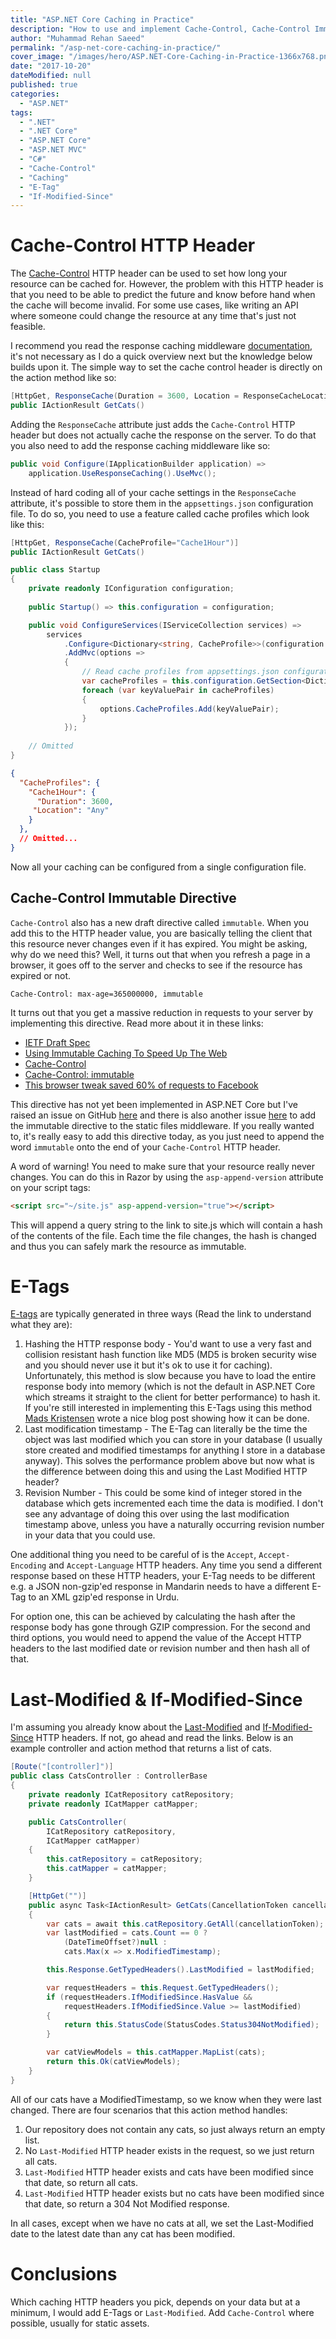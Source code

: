 ```yaml
---
title: "ASP.NET Core Caching in Practice"
description: "How to use and implement Cache-Control, Cache-Control Immutable, E-Tag, Last-Modified and If-Modified-Since Caching HTTP headers in ASP.NET Core."
author: "Muhammad Rehan Saeed"
permalink: "/asp-net-core-caching-in-practice/"
cover_image: "/images/hero/ASP.NET-Core-Caching-in-Practice-1366x768.png"
date: "2017-10-20"
dateModified: null
published: true
categories:
  - "ASP.NET"
tags:
  - ".NET"
  - ".NET Core"
  - "ASP.NET Core"
  - "ASP.NET MVC"
  - "C#"
  - "Cache-Control"
  - "Caching"
  - "E-Tag"
  - "If-Modified-Since"
---
```


# Cache-Control HTTP Header

The [Cache-Control](https://developers.google.com/web/fundamentals/performance/optimizing-content-efficiency/http-caching) HTTP header can be used to set how long your resource can be cached for. However, the problem with this HTTP header is that you need to be able to predict the future and know before hand when the cache will become invalid. For some use cases, like writing an API where someone could change the resource at any time that's just not feasible.

I recommend you read the response caching middleware [documentation](https://docs.microsoft.com/en-us/aspnet/core/performance/caching/middleware), it's not necessary as I do a quick overview next but the knowledge below builds upon it. The simple way to set the cache control header is directly on the action method like so:

```cs
[HttpGet, ResponseCache(Duration = 3600, Location = ResponseCacheLocation.Any)]
public IActionResult GetCats()
```

Adding the `ResponseCache` attribute just adds the `Cache-Control` HTTP header but does not actually cache the response on the server. To do that you also need to add the response caching middleware like so:

```cs
public void Configure(IApplicationBuilder application) =>
    application.UseResponseCaching().UseMvc();
```

Instead of hard coding all of your cache settings in the `ResponseCache` attribute, it's possible to store them in the `appsettings.json` configuration file. To do so, you need to use a feature called cache profiles which look like this:

```cs
[HttpGet, ResponseCache(CacheProfile="Cache1Hour")]
public IActionResult GetCats()

public class Startup
{    
    private readonly IConfiguration configuration;
    
    public Startup() => this.configuration = configuration;

    public void ConfigureServices(IServiceCollection services) =>
        services
            .Configure<Dictionary<string, CacheProfile>>(configuration.GetSection("CacheProfiles"))
            .AddMvc(options =>
            {
                // Read cache profiles from appsettings.json configuration file
                var cacheProfiles = this.configuration.GetSection<Dictionary<string, CacheProfile>>();
                foreach (var keyValuePair in cacheProfiles)
                {
                    options.CacheProfiles.Add(keyValuePair);
                }
            });
            
    // Omitted
}
```

```json
{
  "CacheProfiles": {
    "Cache1Hour": {
      "Duration": 3600,
     "Location": "Any"
    }
  },
  // Omitted...
}
```

Now all your caching can be configured from a single configuration file.

## Cache-Control Immutable Directive

`Cache-Control` also has a new draft directive called `immutable`. When you add this to the HTTP header value, you are basically telling the client that this resource never changes even if it has expired. You might be asking, why do we need this? Well, it turns out that when you refresh a page in a browser, it goes off to the server and checks to see if the resource has expired or not.

```http
Cache-Control: max-age=365000000, immutable
```

It turns out that you get a massive reduction in requests to your server by implementing this directive. Read more about it in these links:

- [IETF Draft Spec](https://tools.ietf.org/html/draft-mcmanus-immutable-00)
- [Using Immutable Caching To Speed Up The Web](https://hacks.mozilla.org/2017/01/using-immutable-caching-to-speed-up-the-web/)
- [Cache-Control](https://developer.mozilla.org/en-US/docs/Web/HTTP/Headers/Cache-Control)
- [Cache-Control: immutable](https://bitsup.blogspot.co.uk/2016/05/cache-control-immutable.html)
- [This browser tweak saved 60% of requests to Facebook](https://code.facebook.com/posts/557147474482256)

This directive has not yet been implemented in ASP.NET Core but I've raised an issue on GitHub [here](https://github.com/aspnet/HttpAbstractions/issues/763) and there is also another issue [here](https://github.com/aspnet/ResponseCaching/issues/97) to add the immutable directive to the static files middleware. If you really wanted to, it's really easy to add this directive today, as you just need to append the word `immutable` onto the end of your `Cache-Control` HTTP header.

A word of warning! You need to make sure that your resource really never changes. You can do this in Razor by using the `asp-append-version` attribute on your script tags:

```html
<script src="~/site.js" asp-append-version="true"></script>
```

This will append a query string to the link to site.js which will contain a hash of the contents of the file. Each time the file changes, the hash is changed and thus you can safely mark the resource as immutable.

# E-Tags

[E-tags](https://en.wikipedia.org/wiki/HTTP_ETag) are typically generated in three ways (Read the link to understand what they are):

1. Hashing the HTTP response body - You'd want to use a very fast and collision resistant hash function like MD5 (MD5 is broken security wise and you should never use it but it's ok to use it for caching). Unfortunately, this method is slow because you have to load the entire response body into memory (which is not the default in ASP.NET Core which streams it straight to the client for better performance) to hash it. If you're still interested in implementing this E-Tags using this method [Mads Kristensen](https://madskristensen.net/post/send-etag-headers-in-aspnet-core) wrote a nice blog post showing how it can be done.
2. Last modification timestamp - The E-Tag can literally be the time the object was last modified which you can store in your database (I usually store created and modified timestamps for anything I store in a database anyway). This solves the performance problem above but now what is the difference between doing this and using the Last Modified HTTP header?
3. Revision Number - This could be some kind of integer stored in the database which gets incremented each time the data is modified. I don't see any advantage of doing this over using the last modification timestamp above, unless you have a naturally occurring revision number in your data that you could use.

One additional thing you need to be careful of is the `Accept`, `Accept-Encoding` and `Accept-Language` HTTP headers. Any time you send a different response based on these HTTP headers, your E-Tag needs to be different e.g. a JSON non-gzip'ed response in Mandarin needs to have a different E-Tag to an XML gzip'ed response in Urdu.

For option one, this can be achieved by calculating the hash after the response body has gone through GZIP compression. For the second and third options, you would need to append the value of the Accept HTTP headers to the last modified date or revision number and then hash all of that.

# Last-Modified & If-Modified-Since

I'm assuming you already know about the [Last-Modified](https://developer.mozilla.org/en-US/docs/Web/HTTP/Headers/Last-Modified) and [If-Modified-Since](https://developer.mozilla.org/en-US/docs/Web/HTTP/Headers/If-Modified-Since) HTTP headers. If not, go ahead and read the links. Below is an example controller and action method that returns a list of cats.

```cs
[Route("[controller]")]
public class CatsController : ControllerBase
{
    private readonly ICatRepository catRepository;
    private readonly ICatMapper catMapper;

    public CatsController(
        ICatRepository catRepository,
        ICatMapper catMapper)
    {
        this.catRepository = catRepository;
        this.catMapper = catMapper;
    }

    [HttpGet("")]
    public async Task<IActionResult> GetCats(CancellationToken cancellationToken)
    {
        var cats = await this.catRepository.GetAll(cancellationToken);
        var lastModified = cats.Count == 0 ? 
            (DateTimeOffset?)null : 
            cats.Max(x => x.ModifiedTimestamp);

        this.Response.GetTypedHeaders().LastModified = lastModified;

        var requestHeaders = this.Request.GetTypedHeaders();
        if (requestHeaders.IfModifiedSince.HasValue &&
            requestHeaders.IfModifiedSince.Value >= lastModified)
        {
            return this.StatusCode(StatusCodes.Status304NotModified);
        }

        var catViewModels = this.catMapper.MapList(cats);
        return this.Ok(catViewModels);
    }
}
```

All of our cats have a ModifiedTimestamp, so we know when they were last changed. There are four scenarios that this action method handles:

1. Our repository does not contain any cats, so just always return an empty list.
2. No `Last-Modified` HTTP header exists in the request, so we just return all cats.
3. `Last-Modified` HTTP header exists and cats have been modified since that date, so return all cats.
4. `Last-Modified` HTTP header exists but no cats have been modified since that date, so return a 304 Not Modified response.

In all cases, except when we have no cats at all, we set the Last-Modified date to the latest date than any cat has been modified.

# Conclusions

Which caching HTTP headers you pick, depends on your data but at a minimum, I would add E-Tags or `Last-Modified`. Add `Cache-Control` where possible, usually for static assets.
